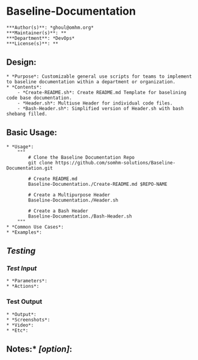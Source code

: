 # **Baseline-Documentation**
	***Author(s)**: *ghoul@omhm.org*
	***Maintainer(s)**: **
	***Department**: *DevOps*
	***License(s)**: **

## **Design**:
	* *Purpose*: Customizable general use scripts for teams to implement to baseline documentation within a department or organization.
	* *Contents*: 
		- *Create-README.sh*: Create README.md Template for baselining code base documentation.
		- *Header.sh*: Multiuse Header for individual code files.
		- *Bash-Header.sh*: Simplified version of Header.sh with bash shebang filled.

	
## **Basic Usage**:
	* *Usage*:
		"""
			# Clone the Baseline Documentation Repo 
			git clone https://github.com/somhm-solutions/Baseline-Documentation.git

			# Create README.md
			Baseline-Documentation./Create-README.md $REPO-NAME

			# Create a Multipurpose Header
			Baseline-Documentation./Header.sh

			# Create a Bash Header
			Baseline-Documentation./Bash-Header.sh
		"""
	* *Common Use Cases*:
	* *Examples*:

## *Testing*
### *Test Input*
	* *Parameters*:
	* *Actions*:

### Test Output
	* *Output*:
	* *Screenshots*:
	* *Video*:
	* *Etc*:

## Notes:* *[option]*: 